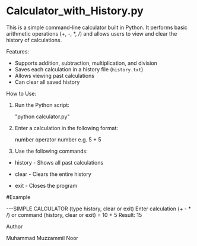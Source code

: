 # Calculator_with_History.py

This is a simple command-line calculator built in Python. It performs basic arithmetic operations (+, -, *, /) and allows users to view and clear the history of calculations.

Features:

- Supports addition, subtraction, multiplication, and division
- Saves each calculation in a history file (`history.txt`)
- Allows viewing past calculations
- Can clear all saved history
  

How to Use:

1. Run the Python script:
   
   "python calculator.py"
   
3. Enter a calculation in the following format:
   
   number operator number
   e.g. 5 + 5

4. Use the following commands:
-  history - Shows all past calculations

-  clear - Clears the entire history
   
-  exit - Closes the program


#Example

---SIMPLE CALCULATOR (type history, clear or exit)
Enter calculation (+ - * /) or command (history, clear or exit) = 10 + 5
Result: 15


Author

Muhammad Muzzammil Noor
